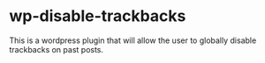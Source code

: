 wp-disable-trackbacks
=====================

This is a wordpress plugin that will allow the user to globally disable trackbacks on past posts.